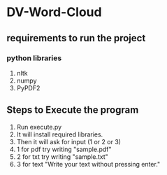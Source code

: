 # DV-Word-Cloud



## requirements to run the project
### python libraries
<ol>
<li> nltk </li>
<li> numpy</li>
<li> PyPDF2</li>
</ol>

## Steps to Execute the program
<ol>
<li> Run execute.py</li>
<li> It will install required libraries.</li> 
<li> Then it will ask for input (1 or 2 or 3)</li>
<li> 1 for pdf try writing "sample.pdf"</li>
<li> 2 for txt try writing "sample.txt"</li>
<li> 3 for text "Write your text without pressing enter."</li>
</ol>
